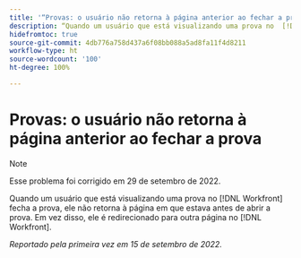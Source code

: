 ```yaml
---
title: '“Provas: o usuário não retorna à página anterior ao fechar a prova”'
description: “Quando um usuário que está visualizando uma prova no  [!DNL Workfront]  fecha a prova, ele não retorna à página em que estava antes de abrir a prova. Em vez disso, ele é redirecionado para outra página no [!DNL Workfront].”
hidefromtoc: true
source-git-commit: 4db776a758d437a6f08bb088a5ad8fa11f4d8211
workflow-type: ht
source-wordcount: '100'
ht-degree: 100%

---
```



# Provas: o usuário não retorna à página anterior ao fechar a prova

>[!NOTE]
>
>Esse problema foi corrigido em 29 de setembro de 2022.

<!--This is on the WF page as well as the WFP page-->

Quando um usuário que está visualizando uma prova no [!DNL Workfront] fecha a prova, ele não retorna à página em que estava antes de abrir a prova. Em vez disso, ele é redirecionado para outra página no [!DNL Workfront].

_Reportado pela primeira vez em 15 de setembro de 2022._


